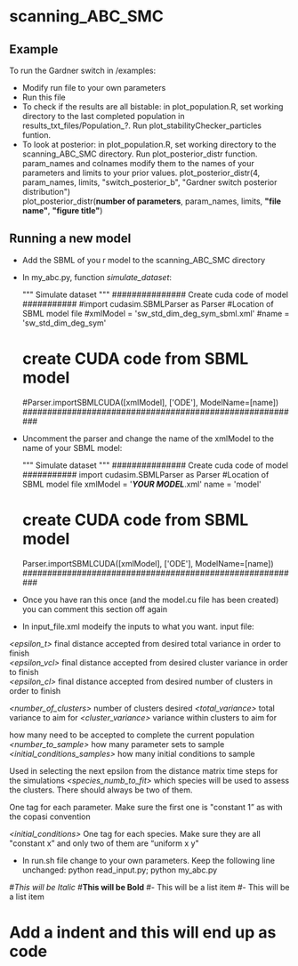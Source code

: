 scanning_ABC_SMC
================

Example
-------
 
To run the Gardner switch in /examples:
-   Modify run file to your own parameters
-   Run this file
-   To check if the results are all bistable: in plot_population.R, set working directory to the last completed population in results_txt_files/Population_?. Run plot_stabilityChecker_particles funtion.
-   To look at posterior: in plot_population.R, set working directory to the scanning_ABC_SMC directory. Run plot_posterior_distr function. param_names and colnames modify them to the names of your parameters and limits to your prior values.
     plot_posterior_distr(4, param_names, limits, "switch_posterior_b", "Gardner switch posterior distribution")  
     plot_posterior_distr(**number of parameters**, param_names, limits, **"file name"**, **"figure title"**)  

Running a new model
--------------------
-   Add the SBML of you r model to the scanning_ABC_SMC directory
-   In my_abc.py, function *simulate_dataset*: 

    """    Simulate dataset """
    ###############	Create cuda code of model	###########
    #import cudasim.SBMLParser as Parser
    #Location of SBML model file
    #xmlModel = 'sw_std_dim_deg_sym_sbml.xml'
    #name = 'sw_std_dim_deg_sym'
    # create CUDA code from SBML model
    #Parser.importSBMLCUDA([xmlModel], ['ODE'], ModelName=[name])
    #########################################################
    
-   Uncomment the parser and change the name of the xmlModel to the name of your SBML model:

    """    Simulate dataset """
    ###############	Create cuda code of model	###########
    import cudasim.SBMLParser as Parser
    #Location of SBML model file
    xmlModel = '___YOUR MODEL___.xml'
    name = 'model'
    # create CUDA code from SBML model
    Parser.importSBMLCUDA([xmlModel], ['ODE'], ModelName=[name])
    #########################################################
 
-   Once you have ran this once (and the model.cu file has been created) you can comment this section off again
 
-   In input_file.xml modeify the inputs to what you want. 
input file:

*<epsilon_t>* final distance accepted from desired total variance in order to finish  
*<epsilon_vcl>* final distance accepted from desired cluster variance in order to finish  
*<epsilon_cl>* final distance accepted from desired number of clusters in order to finish  

*<number_of_clusters>* number of clusters desired
*<total_variance>* total variance to aim for
*<cluster_variance>* variance within clusters to aim for

*<particles>* how many need to be accepted to complete the current population
*<number_to_sample>* how many parameter sets to sample
*<initial_conditions_samples>* how many initial conditions to sample  

*<alpha>* Used in selecting the next epsilon from the distance matrix
*<times>* time steps for the simulations
*<species_numb_to_fit>* which species will be used to assess the clusters. There should always be two of them.

*<parameters>* One tag for each parameter. Make sure the first one is "constant 1” as with the copasi convention

*<initial_conditions>* One tag for each species. Make sure they are all "constant x” and only two of them are “uniform x y"
-   In run.sh file change to your own parameters. Keep the following line unchanged: 
    python read_input.py; python my_abc.py
    

#*This will be Italic*
#**This will be Bold**
#- This will be a list item
#- This will be a list item
#    Add a indent and this will end up as code
    
   